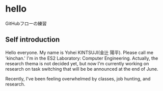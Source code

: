 # hello
GitHubフローの練習

## Self introduction
Hello everyone. My name is Yohei KINTSUJI(金辻 陽平). Please call me 'kinchan.'
I'm in the ES2 Laboratory: Computer Engineering.
Actually, the research thema is not decided yet, but now I'm currently working on research on task switching that will be  be announced at the end of June.

Recently, I've been feeling overwhelmed by classes, job hunting, and research.